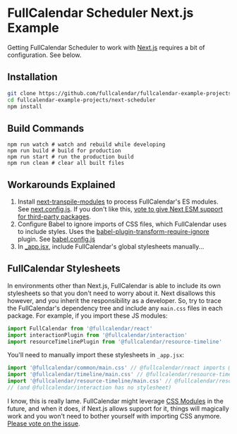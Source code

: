 
# FullCalendar Scheduler Next.js Example

Getting FullCalendar Scheduler to work with [Next.js](https://nextjs.org/) requires a bit of configuration. See below.


## Installation

```bash
git clone https://github.com/fullcalendar/fullcalendar-example-projects.git
cd fullcalendar-example-projects/next-scheduler
npm install
```


## Build Commands

```
npm run watch # watch and rebuild while developing
npm run build # build for production
npm run start # run the production build
npm run clean # clear all built files
```


## Workarounds Explained

1. Install [next-transpile-modules](https://www.npmjs.com/package/next-transpile-modules) to process FullCalendar's ES modules. See [next.config.js](next.config.js). If you don't like this, [vote to give Next ESM support for third-party packages](https://github.com/vercel/next.js/issues/706).
2. Configure Babel to ignore imports of CSS files, which FullCalendar uses to include styles. Uses the [babel-plugin-transform-require-ignore](https://www.npmjs.com/package/babel-plugin-transform-require-ignore) plugin. See [babel.config.js](babel.config.js)
3. In [_app.jsx](pages/_app.jsx), include FullCalendar's global stylesheets manually...


## FullCalendar Stylesheets

In environments other than Next.js, FullCalendar is able to include its own stylesheets so that you don't need to worry about it. Next disallows this however, and you inherit the responsibility as a developer. So, try to trace the FullCalendar's dependency tree and include any `main.css` files in each package. For example, if you import these JS modules:

```js
import FullCalendar from '@fullcalendar/react'
import interactionPlugin from '@fullcalendar/interaction'
import resourceTimelinePlugin from '@fullcalendar/resource-timeline'
```

You'll need to manually import these stylesheets in `_app.jsx`:

```jsx
import '@fullcalendar/common/main.css' // @fullcalendar/react imports @fullcalendar/common
import '@fullcalendar/timeline/main.css' // @fullcalendar/resource-timeline imports @fullcalendar/timeline
import '@fullcalendar/resource-timeline/main.css' // @fullcalendar/resource-timeline is a direct import
// (and @fullcalendar/interaction has no stylesheet)
```

I know, this is really lame. FullCalendar might leverage [CSS Modules](https://css-tricks.com/css-modules-part-1-need/) in the future, and when it does, if Next.js allows support for it, things will magically work and you won't need to bother yourself with importing CSS anymore. [Please vote on the issue](https://github.com/vercel/next.js/issues/13282).
